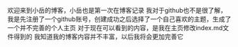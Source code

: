 欢迎来到小岳的博客，小岳也是第一次在博客记录
我对于github也不是很了解，我是先注册了一个github账号，创建成功之后选择了一个自己喜欢的主题，生成了一个并不完善的个人主页
对于现在可以看到的内容，是我在主页修改index.md文件得到的
我知道我的博客内容并不丰富，以后我将会更加完善它

